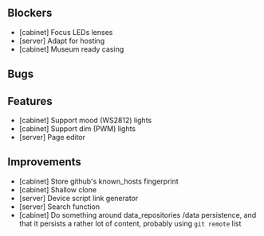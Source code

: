## Blockers

* [cabinet] Focus LEDs lenses
* [server] Adapt for hosting
* [cabinet] Museum ready casing

## Bugs

## Features

* [cabinet] Support mood (WS2812) lights
* [cabinet] Support dim (PWM) lights
* [server] Page editor

## Improvements

* [cabinet] Store github's known_hosts fingerprint
* [cabinet] Shallow clone
* [server] Device script link generator
* [server] Search function
* [cabinet] Do something around data_repositories /data persistence, and that it persists a rather lot of content, probably using `git remote` list
